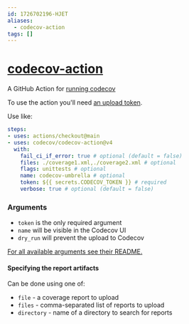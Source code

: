 ```yaml
---
id: 1726702196-HJET
aliases:
  - codecov-action
tags: []
---
```


# [codecov-action](https://github.com/codecov/codecov-action)

A GitHub Action for [running codecov](https://about.codecov.io/)

To use the action you'll need [an upload token](https://docs.codecov.com/docs/frequently-asked-questions#section-where-is-the-repository-upload-token-found-).

Use like:
```yaml
steps:
- uses: actions/checkout@main
- uses: codecov/codecov-action@v4
  with:
    fail_ci_if_error: true # optional (default = false)
    files: ./coverage1.xml,./coverage2.xml # optional
    flags: unittests # optional
    name: codecov-umbrella # optional
    token: ${{ secrets.CODECOV_TOKEN }} # required
    verbose: true # optional (default = false)
```

### Arguments

- `token` is the only required argument
- `name` will be visible in the Codecov UI
- `dry_run` will prevent the upload to Codecov

[For all available arguments see their README.](https://github.com/codecov/codecov-action#arguments)

#### Specifying the report artifacts

Can be done using one of:
- `file` - a coverage report to upload
- `files` - comma-separated list of reports to upload
- `directory` - name of a directory to search for reports

